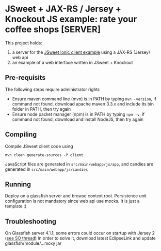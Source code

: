 # JSweet + JAX-RS / Jersey + Knockout JS example: rate your coffee shops [SERVER]


This project holds:
1) a server for the [JSweet Ionic client example](https://github.com/lgrignon/jsweet-cordova-ionic-example) using a JAX-RS (Jersey) web api
2) an example of a web interface written in JSweet + Knockout

## Pre-requisits

The following steps require administrator rights

* Ensure maven command line (mvn) is in PATH by typing `mvn -version`, if command not found, download apache maven 3.3.x and include its bin folder in PATH, then try again
* Ensure node packet manager (npm) is in PATH by typing `npm -v`, if command not found, download and install NodeJS, then try again

## Compiling

Compile JSweet client code using
```
mvn clean generate-sources -P client 
```

JavaScript files are generated in `src/main/webapp/js/app`, and candies are generated in `src/main/webapp/js/candies`

## Running

Deploy on a glassfish server and browse context root. Persistence unit configuration is not mandatory since web api use mocks. It is just a template :)

## Troubleshooting

On Glassfish server 4.1.1, some errors could occur on startup with Jersey 2 ([see SO thread](http://stackoverflow.com/questions/33319659/moxy-exceptions-in-javaee-jersey-2-0-project#comment59525913_35925641))
In order to solve it, download latest EclipseLink and update glassfish/module/...moxy jar
